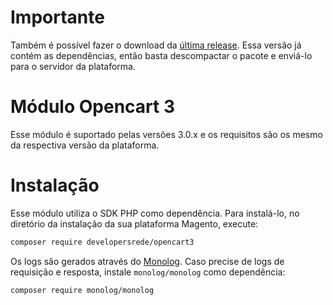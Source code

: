 # Importante

Também é possível fazer o download da [última release](https://github.com/DevelopersRede/opencart3/releases/latest/download/opencart.ocmod.zip
). Essa versão já contém as dependências, então basta descompactar o pacote e enviá-lo para o servidor da plataforma.

# Módulo Opencart 3

Esse módulo é suportado pelas versões 3.0.x e os requisitos são os mesmo da respectiva versão da plataforma.

# Instalação

Esse módulo utiliza o SDK PHP como dependência. Para instalá-lo, no diretório da instalação da sua plataforma Magento, execute:

```bash
composer require developersrede/opencart3
```

Os logs são gerados através do [Monolog](https://github.com/Seldaek/monolog). Caso precise de logs de requisição e resposta, instale `monolog/monolog` como dependência:

```bash
composer require monolog/monolog
```

